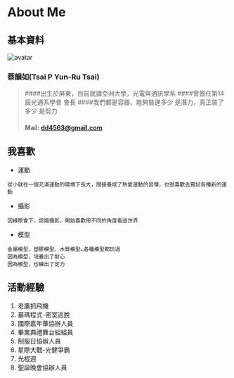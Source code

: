 # About Me

## 基本資料
![avatar](https://avatars3.githubusercontent.com/u/24582394?v=3&u=bb3e03d185cf38d1f413de7d6197f4e24c12d63e&s=400)
### 蔡韻如(Tsai P  Yun-Ru Tsai)

>####出生於屏東，目前就讀亞洲大學，光電與通訊學系
>####曾擔任第14屆光通系學會 會長
>####我們都是容器，能夠裝進多少 是潛力，真正裝了多少 是努力
>#### Mail: [dd4563@gmail.com](mailto:dd4563@gmail.com)

## 我喜歡

+ 運動
```
從小就在一個充滿運動的環境下長大，間接養成了熱愛運動的習慣，也很喜歡去嘗試各種新的運動
```
+ 攝影
```
因緣際會下，認識攝影，開始喜歡用不同的角度看這世界
```
+ 模型
```
金屬模型、塑膠模型、木質模型…各種模型都玩過
因為模型，培養出了耐心
因為模型，也練出了定力
```
## 活動經驗

1.	老鷹抓飛機
2.	墓瑪程式-密室逃脫
3.	國際嘉年華協辦人員
4.	畢業典禮舞台組組員
5.	制服日協辦人員
6.	星際大戰-光健爭霸
7.	光棍週
8.	聖誕晚會協辦人員

